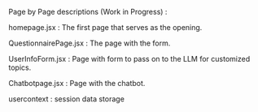 Page by Page descriptions (Work in Progress) :

homepage.jsx : The first page that serves as the opening.

QuestionnairePage.jsx : The page with the form.

UserInfoForm.jsx : Page with form to pass on to the LLM for customized topics.

Chatbotpage.jsx : Page with the chatbot.

usercontext : session data storage
